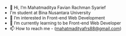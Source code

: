 - 👋 Hi, I’m Mahatmaditya Favian Rachman Syarief
- I'm student at Bina Nusantara University
- 👀 I’m interested in Front-end Web Development
- 🌱 I’m currently learning to be Front-end Web Developer
- 📫 How to reach me - (mahatmadityafrs88@gmail.com)


